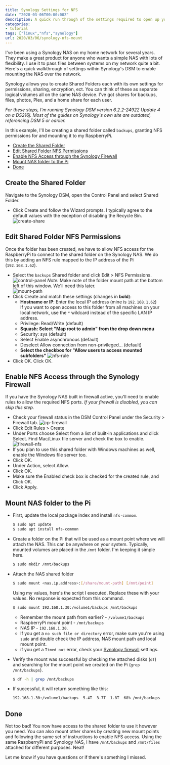 ```yaml
---
title: Synology Settings for NFS
date: "2020-03-06T00:00:00Z"
description: A quick run through of the settings required to open up your Synology NAS for mounting via NFS.
categories:
- tutorial
tags: ["linux","nfs","synology"]
url: 2020/03/06/synology-nfs-mount
---
```

I've been using a Synology NAS on my home network for several years. They make a great product for anyone who wants a simple NAS with lots of flexibility. I use it to pass files between systems on my network quite a bit. Here's a quick walkthrough of settings within Synology's DSM to enable mounting the NAS over the network.  
<!--more-->

Synology allows you to create Shared Folders each with its own settings for permissions, sharing, encryption, ect. You can think of these as separate logical volumes all on the same NAS device. I've got shares for backups, files, photos, Plex, and a home share for each user.

*For these steps, I'm running Synology DSM version 6.2.2-24922 Update 4 on a DS216j. Most of the guides on Synology's own site are outdated, referencing DSM 5 or earlier.*

In this example, I'll be creating a shared folder called `backups`, granting NFS permissions for and mounting it to my RaspberryPi.

- [Create the Shared Folder](#create-the-shared-folder)
- [Edit Shared Folder NFS Permissions](#edit-shared-folder-nfs-permissions)
- [Enable NFS Access through the Synology Firewall](#enable-nfs-access-through-the-synology-firewall)
- [Mount NAS folder to the Pi](#mount-nas-folder-to-the-pi)
- [Done](#done)


## Create the Shared Folder  

Navigate to the Synology DSM, open the Control Panel and select Shared Folder.
  - Click Create and follow the Wizard prompts. I typically agree to the default values with the exception of disabling the Recycle Bin.
  ![create-share](/assets/img/create-share.jpg)

## Edit Shared Folder NFS Permissions  

Once the folder has been created, we have to allow NFS access for the RaspberryPi to connect to the shared folder on the Synology NAS. We do this by adding an NFS rule mapped to the IP address of the Pi (`192.168.1.62`).
  - Select the `backups` Shared folder and click Edit > NFS Permissions.
  ![control-panel](/assets/img/control-panel.jpg)
    *Note:* Make note of the folder mount path at the bottom left of this window. We'll need this later.  
    ![mount-path](/assets/img/mount-path.png)
  - Click Create and match these settings (changes in **bold**):
    - **Hostname or IP**: Enter the local IP address (mine is `192.168.1.62`)   
      If you want to open access to this folder from all machines on your local network, use the `*` wildcard instead of the specific LAN IP address.
    - Privilege: Read/Write (default)
    - **Squash: Select "Map root to admin" from the drop down menu**
    - Security: sys (default)
    - Select Enable asynchronous (default)
    - Deselect Allow connection from non-privileged... (default)
    - **Select the checkbox for "Allow users to access mounted subfolders"**
    ![nfs-rule](/assets/img/nfs-rule.jpg)
  - Click OK. Click OK. 

## Enable NFS Access through the Synology Firewall  

If you have the Synology NAS built in firewall active, you'll need to enable rules to allow the required NFS ports. *If your firewall is disabled, you can skip this step.*

- Check your firewall status in the DSM Control Panel under the Security > Firewall tab.
  ![cp-firewall](/assets/img/cp-firewall.jpg)
- Click Edit Rules > Create 
- Under Ports choose Select from a list of built-in applications and click Select. Find Mac/Linux file server and check the box to enable. 
  ![firewall-nfs](/assets/img/firewall-nfs.jpg)
- If you plan to use this shared folder with Windows machines as well, enable the Windows file server too. 
- Click OK.
- Under Action, select Allow.
- Click OK.
- Make sure the Enabled check box is checked for the created rule, and Click OK.
- Click Apply.

## Mount NAS folder to the Pi

- First, update the local package index and install `nfs-common`.  
  ```bash
  $ sudo apt update
  $ sudo apt install nfs-common
  ```
- Create a folder on the Pi that will be used as a mount point where we will attach the NAS. This can be anywhere on your system. Typically, mounted volumes are placed in the `/mnt` folder. I'm keeping it simple here.
  ```bash
  $ sudo mkdir /mnt/backups
  ```
- Attach the NAS shared folder 
  ```bash
  $ sudo mount <nas.ip.address>:[/share/mount-path] [/mnt/point]
  ```
  Using my values, here's the script I executed. Replace these with your values. No response is expected from this command.
  ```bash
  $ sudo mount 192.168.1.30:/volume1/backups /mnt/backups
  ```
  - Remember the mount path from earlier? - `/volume1/backups` 
  - RaspberryPi mount point - `/mnt/backups`
  - NAS IP - `192.168.1.30`.
  - If you get a `no such file or directory` error, make sure you're using `sudo` and double check the IP address, NAS mount path and local mount point.
  - if you get a `Timed out` error, check your [Synology firewall](#enable-nfs-access-through-the-synology-firewall) settings.  

 - Verify the mount was successful by checking the attached disks (`df`) and searching for the mount point we created on the Pi (`grep /mnt/backups`).   

    ```bash
    $ df -h | grep /mnt/backups
    ```

- If successful, it will return something like this:  
  ```bash 
  192.168.1.30:/volume1/backups  5.4T  3.7T  1.8T  68% /mnt/backups
  ```

## Done

Not too bad! You now have access to the shared folder to use it however you need. You can also mount other shares by creating new mount points and following the same set of instructions to enable NFS access. Using the same RaspberryPi and Synology NAS, I have `/mnt/backups` and `/mnt/files` attached for different purposes. Neat!

Let me know if you have questions or if there's something I missed.
